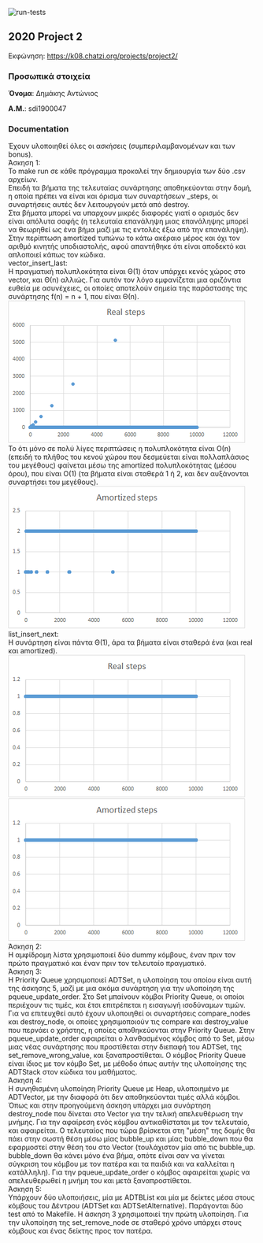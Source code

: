 ![run-tests](../../workflows/run-tests/badge.svg)

## 2020 Project 2

Εκφώνηση: https://k08.chatzi.org/projects/project2/


### Προσωπικά στοιχεία

__Όνομα__: Δημάκης Αντώνιος

__Α.Μ.__: sdi1900047


### Documentation

Έχουν υλοποιηθεί όλες οι ασκήσεις (συμπεριλαμβανομένων και των bonus).<br>
Άσκηση 1:<br>
Το make run σε κάθε πρόγραμμα προκαλεί την δημιουργία των δύο .csv αρχείων.<br>
Επειδή τα βήματα της τελευταίας συνάρτησης αποθηκεύονται στην δομή, η οποία πρέπει να είναι και όρισμα των συναρτήσεων _steps, οι συναρτήσεις αυτές δεν λειτουργούν μετά από destroy.<br>
Στα βήματα μπορεί να υπαρχουν μικρές διαφορές γιατί ο ορισμός δεν είναι απόλυτα σαφής (η τελευταία επανάληψη μιας επανάληψης μπορεί να θεωρηθεί ως ένα βήμα μαζί με τις εντολές έξω από την επανάληψη).<br>
Στην περίπτωση amortized τυπώνω το κάτω ακέραιο μέρος και όχι τον αριθμό κινητής υποδιαστολής, αφού απαντήθηκε ότι είναι αποδεκτό και απλοποιεί κάπως τον κώδικα.<br>
vector_insert_last:<br>
Η πραγματική πολυπλοκότητα είναι Θ(1) όταν υπάρχει κενός χώρος στο vector, και Θ(n) αλλιώς. Για αυτόν τον λόγο εμφανίζεται μια οριζόντια ευθεία με ασυνέχειες, οι οποίες αποτελούν σημεία της παράστασης της συνάρτησης f(n) = n + 1, που είναι Θ(n).<br>
![Real steps](images/real.png)<br>
Το ότι μόνο σε πολύ λίγες περιπτώσεις η πολυπλοκότητα είναι Ο(n) (επειδή το πλήθος του κενού χώρου που δεσμεύεται είναι πολλαπλάσιος του μεγέθους) φαίνεται μέσω της amortized πολυπλοκότητας (μέσου όρου), που είναι Ο(1) (τα βήματα είναι σταθερά 1 ή 2, και δεν αυξάνονται συναρτήσει του μεγέθους).<br>
![Amortized steps](images/amort.png)<br>
list_insert_next:<br>
Η συνάρτηση είναι πάντα Θ(1), άρα τα βήματα είναι σταθερά ένα (και real και amortized).<br>
![Real steps](images/real_list.png)<br>
![Amortized steps](images/amortized_list.png)<br>
Άσκηση 2:<br>
Η αμφίδρομη λίστα χρησιμοποιεί δύο dummy κόμβους, έναν πριν τον πρώτο πραγματικό και έναν πριν τον τελευταίο πραγματικό.<br>
Άσκηση 3:<br>
Η Priority Queue χρησιμοποιεί ADTSet, η υλοποίηση του οποίου είναι αυτή της άσκησης 5, μαζί με μια ακόμα συνάρτηση για την υλοποίηση της pqueue_update_order. Στο Set μπαίνουν κόμβοι Priority Queue, οι οποίοι περιέχουν τις τιμές, και έτσι επιτρέπεται η εισαγωγή ισοδύναμων τιμών. Για να επιτευχθεί αυτό έχουν υλοποιηθεί οι συναρτήσεις compare_nodes και destroy_node, οι οποίες χρησιμοποιούν τις compare και destroy_value που περνάει ο χρήστης, η οποίες αποθηκεύονται στην Priority Queue. Στην pqueue_update_order αφαιρείται ο λανθασμένος κόμβος από το Set, μέσω μιας νέας συνάρτησης που προστίθεται στην διεπαφή του ADTSet, της set_remove_wrong_value, και ξαναπροστίθεται. Ο κόμβος Priority Queue είναι ίδιος με τον κόμβο Set, με μέθοδο όπως αυτήν της υλοποίησης της ADTStack στον κώδικα του μαθήματος.<br>
Άσκηση 4:<br>
Η συνηθισμένη υλοποίηση Priority Queue με Heap, υλοποιημένο με ADTVector, με την διαφορά ότι δεν αποθηκεύονται τιμές αλλά κόμβοι. Όπως και στην προηγούμενη άσκηση υπάρχει μια συνάρτηση destroy_node που δίνεται στο Vector για την τελική απελευθέρωση την μνήμης. Για την αφαίρεση ενός κόμβου αντικαθίσταται με τον τελευταίο, και αφαιρείται. Ο τελευταίος που τώρα βρίσκεται στη "μέση" της δομής θα πάει στην σωστή θέση μέσω μίας bubble_up και μίας bubble_down που θα εφαρμοστεί στην θέση του στο Vector (τουλάχιστον μία από τις bubble_up. bubble_down θα κάνει μόνο ένα βήμα, οπότε είναι σαν να γίνεται σύγκριση του κόμβου με τον πατέρα και τα παιδιά και να καλλείται η κατάλληλη). Για την pqueue_update_order ο κόμβος αφαιρείται χωρίς να απελευθερωθεί η μνήμη του και μετά ξαναπροστίθεται.<br>
Άσκηση 5:<br>
Υπάρχουν δύο υλοποιήσεις, μία με ADTBList και μία με δείκτες μέσα στους κόμβους του Δέντρου (ADTSet και ADTSetAlternative). Παράγονται δύο test από το Makefile. Η άσκηση 3 χρησιμοποιεί την πρώτη υλοποίηση. Για την υλοποίηση της set_remove_node σε σταθερό χρόνο υπάρχει στους κόμβους και ένας δείκτης προς τον πατέρα.<br>